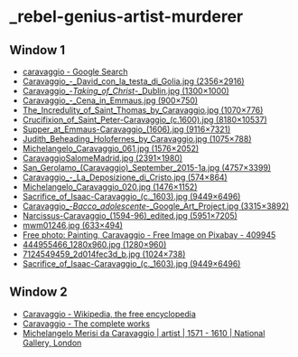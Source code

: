 ﻿# _rebel-genius-artist-murderer

## Window 1

* [caravaggio - Google Search](https://www.google.co.uk/search?q=caravaggio&newwindow=1&client=firefox-b&biw=1282&bih=642&tbas=0&tbm=isch&source=lnt&tbs=sur:fmc&sa=X&ved=0ahUKEwju66-X-aDPAhXpI8AKHfojC1wQpwUIFg&dpr=1)
* [Caravaggio_-_David_con_la_testa_di_Golia.jpg (2356×2916)](https://upload.wikimedia.org/wikipedia/commons/6/60/Caravaggio_-_David_con_la_testa_di_Golia.jpg)
* [Caravaggio_-_Taking_of_Christ_-_Dublin.jpg (1300×1000)](https://upload.wikimedia.org/wikipedia/commons/e/e6/Caravaggio_-_Taking_of_Christ_-_Dublin.jpg)
* [Caravaggio_-_Cena_in_Emmaus.jpg (900×750)](https://upload.wikimedia.org/wikipedia/commons/e/e0/Caravaggio_-_Cena_in_Emmaus.jpg)
* [The_Incredulity_of_Saint_Thomas_by_Caravaggio.jpg (1070×776)](https://upload.wikimedia.org/wikipedia/commons/1/16/The_Incredulity_of_Saint_Thomas_by_Caravaggio.jpg)
* [Crucifixion_of_Saint_Peter-Caravaggio_(c.1600).jpg (8180×10537)](https://upload.wikimedia.org/wikipedia/commons/d/d9/Crucifixion_of_Saint_Peter-Caravaggio_(c.1600).jpg)
* [Supper_at_Emmaus-Caravaggio_(1606).jpg (9116×7321)](https://upload.wikimedia.org/wikipedia/commons/0/03/Supper_at_Emmaus-Caravaggio_(1606).jpg)
* [Judith_Beheading_Holofernes_by_Caravaggio.jpg (1075×788)](https://upload.wikimedia.org/wikipedia/commons/3/38/Judith_Beheading_Holofernes_by_Caravaggio.jpg)
* [Michelangelo_Caravaggio_061.jpg (1576×2052)](https://upload.wikimedia.org/wikipedia/commons/d/d7/Michelangelo_Caravaggio_061.jpg)
* [CaravaggioSalomeMadrid.jpg (2391×1980)](https://upload.wikimedia.org/wikipedia/commons/4/48/CaravaggioSalomeMadrid.jpg)
* [San_Gerolamo_(Caravaggio)_September_2015-1a.jpg (4757×3399)](https://upload.wikimedia.org/wikipedia/commons/8/88/San_Gerolamo_(Caravaggio)_September_2015-1a.jpg)
* [Caravaggio_-_La_Deposizione_di_Cristo.jpg (574×864)](https://upload.wikimedia.org/wikipedia/commons/a/ab/Caravaggio_-_La_Deposizione_di_Cristo.jpg)
* [Michelangelo_Caravaggio_020.jpg (1476×1152)](https://upload.wikimedia.org/wikipedia/commons/6/6a/Michelangelo_Caravaggio_020.jpg)
* [Sacrifice_of_Isaac-Caravaggio_(c._1603).jpg (9449×6496)](https://upload.wikimedia.org/wikipedia/commons/b/b8/Sacrifice_of_Isaac-Caravaggio_(c._1603).jpg)
* [Caravaggio_-_Bacco_adolescente_-_Google_Art_Project.jpg (3315×3892)](https://upload.wikimedia.org/wikipedia/commons/b/b5/Caravaggio_-_Bacco_adolescente_-_Google_Art_Project.jpg)
* [Narcissus-Caravaggio_(1594-96)_edited.jpg (5951×7205)](https://upload.wikimedia.org/wikipedia/commons/2/29/Narcissus-Caravaggio_(1594-96)_edited.jpg)
* [mwm01246.jpg (633×494)](http://www.artelista.com/ypimages/Small/02/mwm01246.jpg)
* [Free photo: Painting, Caravaggio - Free Image on Pixabay - 409945](https://pixabay.com/p-409945/?no_redirect)
* [444955466_1280x960.jpg (1280×960)](https://i.vimeocdn.com/video/444955466_1280x960.jpg)
* [7124549459_2d014fec3d_b.jpg (1024×738)](https://c2.staticflickr.com/8/7037/7124549459_2d014fec3d_b.jpg)
* [Sacrifice_of_Isaac-Caravaggio_(c._1603).jpg (9449×6496)](https://upload.wikimedia.org/wikipedia/commons/b/b8/Sacrifice_of_Isaac-Caravaggio_(c._1603).jpg)

## Window 2

* [Caravaggio - Wikipedia, the free encyclopedia](https://en.wikipedia.org/wiki/Caravaggio)
* [Caravaggio - The complete works](http://www.caravaggio-foundation.org/)
* [Michelangelo Merisi da Caravaggio | artist | 1571 - 1610 | National Gallery, London](https://www.nationalgallery.org.uk/artists/michelangelo-merisi-da-caravaggio)